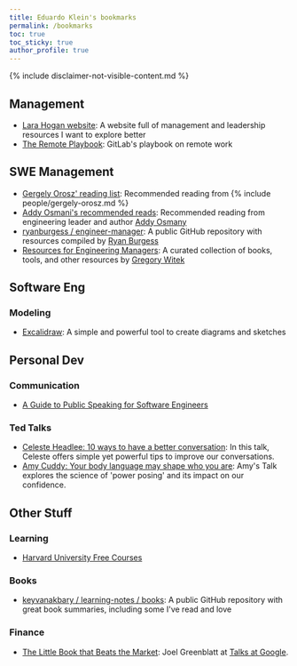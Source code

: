```yaml
---
title: Eduardo Klein's bookmarks
permalink: /bookmarks
toc: true
toc_sticky: true
author_profile: true
---
```


{% include disclaimer-not-visible-content.md %}

<!-- ## Leadership -->

## Management

- [Lara Hogan website](https://larahogan.me/): A website full of management and leadership resources I want to explore better
- [The Remote Playbook](https://learn.gitlab.com/allremote/remote-playbook): GitLab's playbook on remote work

## SWE Management

- [Gergely Orosz' reading list](https://blog.pragmaticengineer.com/my-reading-list/): Recommended reading from {% include people/gergely-orosz.md %}
- [Addy Osmani's recommended reads](https://www.goodreads.com/review/list/14088621?shelf=recommend-reads): Recommended reading from engineering leader and author [Addy Osmany](https://addyosmani.com/)
- [ryanburgess / engineer-manager](https://github.com/ryanburgess/engineer-manager): A public GitHub repository with resources compiled by [Ryan Burgess](https://www.linkedin.com/in/ryanburgess/)
- [Resources for Engineering Managers](https://www.notonlycode.org/engineering-manager-resources/): A curated collection of books, tools, and other resources by [Gregory Witek](https://www.linkedin.com/in/gwitek/)

## Software Eng

### Modeling

- [Excalidraw](https://excalidraw.com/): A simple and powerful tool to create diagrams and sketches

## Personal Dev

### Communication
- [A Guide to Public Speaking for Software Engineers](https://careercutler.substack.com/p/a-guide-to-public-speaking-for-software)

### Ted Talks

- [Celeste Headlee: 10 ways to have a better conversation](https://www.ted.com/talks/celeste_headlee_10_ways_to_have_a_better_conversation): In this talk, Celeste offers simple yet powerful tips to improve our conversations.
- [Amy Cuddy: Your body language may shape who you are](https://www.ted.com/talks/amy_cuddy_your_body_language_may_shape_who_you_are): Amy's Talk explores the science of 'power posing' and its impact on our confidence.

## Other Stuff

### Learning

- [Harvard University Free Courses](https://pll.harvard.edu/catalog/free)

### Books

- [keyvanakbary / learning-notes / books](https://github.com/keyvanakbary/learning-notes/tree/master/books): A public GitHub repository with great book summaries, including some I've read and love

### Finance

- [The Little Book that Beats the Market](https://www.youtube.com/watch?v=bZfPJCAVQg0): Joel Greenblatt at [Talks at Google](https://www.youtube.com/@talksatgoogle).